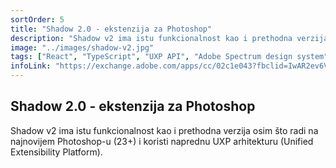 ```yaml
---
sortOrder: 5
title: "Shadow 2.0 - ekstenzija za Photoshop"
description: "Shadow v2 ima istu funkcionalnost kao i prethodna verzija osim što radi na najnovijem Photoshop-u (23+) i koristi naprednu UXP arhitekturu (Unified Extensibility Platform)."
image: "../images/shadow-v2.jpg"
tags: ["React", "TypeScript", "UXP API", "Adobe Spectrum design system"]
infoLink: "https://exchange.adobe.com/apps/cc/02c1e043?fbclid=IwAR2ev6VYN0W9zFskhw7Ixf3tfoUqe_5dvDAGvfJYKR2X9nhFW6LZ_T9y188"
---
```


## Shadow 2.0 - ekstenzija za Photoshop

Shadow v2 ima istu funkcionalnost kao i prethodna verzija osim što radi na najnovijem Photoshop-u (23+) i koristi naprednu UXP arhitekturu (Unified Extensibility Platform).
